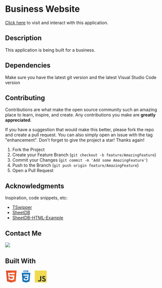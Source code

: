 # Business Website

[Click here](https://alejandro-pedrazaaa.github.io/Business-Website/) to visit and interact with this application.

## Description

This application is being built for a business. 

## Dependencies

Make sure you have the latest git version and the latest Visual Studio Code version

## Contributing

Contributions are what make the open source community such an amazing place to learn, inspire, and create. Any contributions you make are **greatly appreciated**.

If you have a suggestion that would make this better, please fork the repo and create a pull request. You can also simply open an issue with the tag "enhancement".
Don't forget to give the project a star! Thanks again!

1. Fork the Project
2. Create your Feature Branch (`git checkout -b feature/AmazingFeature`)
3. Commit your Changes (`git commit -m 'Add some AmazingFeature'`)
4. Push to the Branch (`git push origin feature/AmazingFeature`)
5. Open a Pull Request

## Acknowledgments

Inspiration, code snippets, etc:
   * [TSwipper](https://codepen.io/adityarahmanda/pen/zYjrEyd)
   * [SheetDB](https://sheetdb.io/apis)
   * [SheetDB-HTML-Example](https://codepen.io/sheetdb/pen/VwPpJqx)

## Contact Me

[<img src="https://img.shields.io/badge/LinkedIn-0077B5?style=for-the-badge&logo=linkedin&logoColor=white" /> ](https://www.linkedin.com/in/alejandro-pedrazaaa/) 

## Built With

<img src="https://github.com/devicons/devicon/blob/master/icons/html5/html5-original.svg" title="HTML5" alt="HTML" width="40" height="40"/>&nbsp;
<img src="https://github.com/devicons/devicon/blob/master/icons/css3/css3-plain-wordmark.svg"  title="CSS3" alt="CSS" width="40" height="40"/>&nbsp;
<img src="https://github.com/devicons/devicon/blob/master/icons/javascript/javascript-original.svg" title="JavaScript" alt="JavaScript" width="40" height="40"/>&nbsp;
